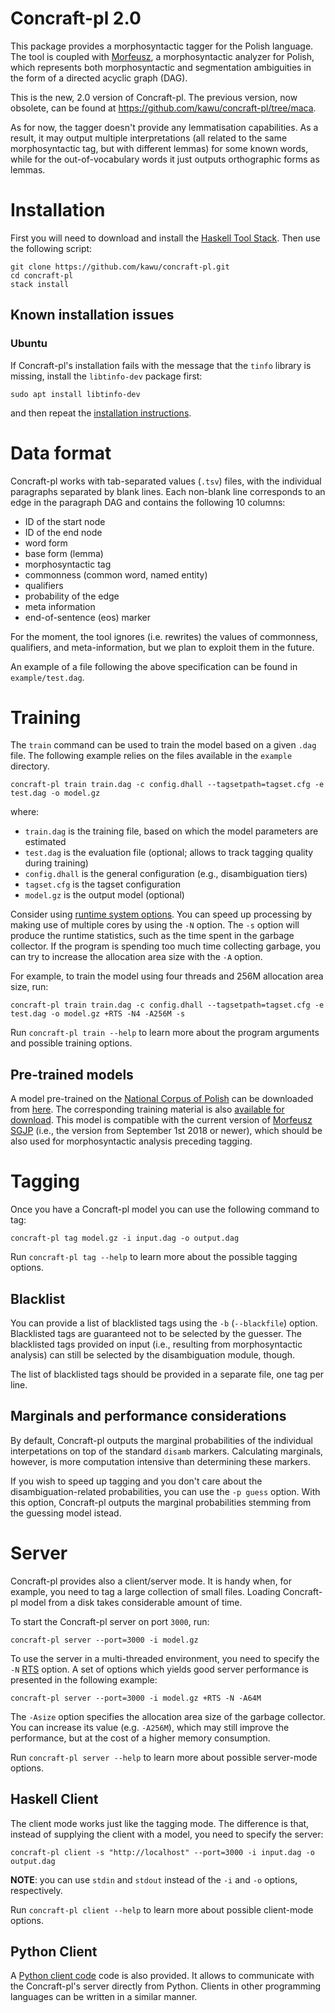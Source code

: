Concraft-pl 2.0
===============

This package provides a morphosyntactic tagger for the Polish language. The tool
is coupled with [Morfeusz][morfeusz], a morphosyntactic analyzer for Polish,
which represents both morphosyntactic and segmentation ambiguities in the form
of a directed acyclic graph (DAG).

This is the new, 2.0 version of Concraft-pl. The previous version, now obsolete,
can be found at https://github.com/kawu/concraft-pl/tree/maca.

As for now, the tagger doesn't provide any lemmatisation capabilities. As a
result, it may output multiple interpretations (all related to the same
morphosyntactic tag, but with different lemmas) for some known words, while for
the out-of-vocabulary words it just outputs orthographic forms as lemmas.

<!--
See the [homepage][homepage] if you wish to download a pre-trained
model for the Polish language.
-->


Installation
============

First you will need to download and install the [Haskell Tool Stack][stack].
Then use the following script:

    git clone https://github.com/kawu/concraft-pl.git
    cd concraft-pl
    stack install

Known installation issues
-------------------------

### Ubuntu

If Concraft-pl's installation fails with the message that the `tinfo` library
is missing, install the `libtinfo-dev` package first:

    sudo apt install libtinfo-dev

and then repeat the [installation instructions](#installation).
    

Data format
==============

Concraft-pl works with tab-separated values (`.tsv`) files, with the individual
paragraphs separated by blank lines. Each non-blank line corresponds to an edge
in the paragraph DAG and contains the following 10 columns:

  * ID of the start node
  * ID of the end node
  * word form
  * base form (lemma)
  * morphosyntactic tag
  * commonness (common word, named entity)
  * qualifiers
  * probability of the edge
  * meta information
  * end-of-sentence (eos) marker

For the moment, the tool ignores (i.e. rewrites) the values of commonness,
qualifiers, and meta-information, but we plan to exploit them in the future.

An example of a file following the above specification can be found in
`example/test.dag`.


Training
==========

The `train` command can be used to train the model based on a given `.dag` file.
The following example relies on the files available in the `example` directory.

    concraft-pl train train.dag -c config.dhall --tagsetpath=tagset.cfg -e test.dag -o model.gz
    
where:

  * `train.dag` is the training file, based on which the model parameters are estimated
  * `test.dag` is the evaluation file (optional; allows to track tagging quality during training)
  * `config.dhall` is the general configuration (e.g., disambiguation tiers)
  * `tagset.cfg` is the tagset configuration
  * `model.gz` is the output model (optional)

Consider using [runtime system options][ghc-rts].  You can speed up processing
by making use of multiple cores by using the `-N` option.  The `-s` option will
produce the runtime statistics, such as the time spent in the garbage collector.
If the program is spending too much time collecting garbage, you can try to
increase the allocation area size with the `-A` option.
<!--If you have a big dataset and it doesn't fit in the computer memory, use the
`-\-disk` flag.-->
For example, to train the model using four threads and 256M allocation area
size, run:


    concraft-pl train train.dag -c config.dhall --tagsetpath=tagset.cfg -e test.dag -o model.gz +RTS -N4 -A256M -s

Run `concraft-pl train --help` to learn more about the program arguments and
possible training options.

<!--
Finally, you may consider pruning the resultant model in order to reduce its size.
Features with values close to 0 (in log-domain) have little effect on the modeled
probability and, therefore, it should be safe to discard them.

    concraft-pl prune -t 0.05 input-model.gz pruned-model.gz
-->

Pre-trained models
------------------

A model pre-trained on the [National Corpus of Polish][nkjp] can be downloaded
from [here][ncp-pre-model]. The corresponding training material is also
[available for download][ncp-pre-train]. This model is compatible with the
current version of [Morfeusz SGJP][morfeusz] (i.e., the version from September
1st 2018 or newer), which should be also used for morphosyntactic analysis
preceding tagging.


Tagging
=======

Once you have a Concraft-pl model you can use the following command to tag:

    concraft-pl tag model.gz -i input.dag -o output.dag

<!--
With the `-\-marginals` option enabled, Concraft-pl will output marginal probabilities
corresponding to individual tags (determined on the basis of the disambiguation model)
instead of `disamb` markers.
-->

Run `concraft-pl tag --help` to learn more about the possible tagging options.

Blacklist
---------

You can provide a list of blacklisted tags using the `-b` (`--blackfile`)
option.  Blacklisted tags are guaranteed not to be selected by the guesser.
The blacklisted tags provided on input (i.e., resulting from morphosyntactic
analysis) can still be selected by the disambiguation module, though.

The list of blacklisted tags should be provided in a separate file, one tag per
line.

Marginals and performance considerations
----------------------------------------

By default, Concraft-pl outputs the marginal probabilities of the individual
interpetations on top of the standard `disamb` markers.  Calculating marginals,
however, is more computation intensive than determining these markers.

If you wish to speed up tagging and you don't care about the
disambiguation-related probabilities, you can use the `-p guess` option.  With
this option, Concraft-pl outputs the marginal probabilities stemming from the
guessing model istead.


Server
======

Concraft-pl provides also a client/server mode.  It is handy when, for example,
you need to tag a large collection of small files.  Loading Concraft-pl model
from a disk takes considerable amount of time.

To start the Concraft-pl server on port `3000`, run:

    concraft-pl server --port=3000 -i model.gz

To use the server in a multi-threaded environment, you need to specify the `-N`
[RTS][ghc-rts] option. A set of options which yields good server performance is
presented in the following example:

    concraft-pl server --port=3000 -i model.gz +RTS -N -A64M
<!--
    # NOTE: adding the options `-qg1 -I0` may be good, but it only showed
    # improvements when using smaller allocation area size.
    concraft-pl server -\-port=3000 -i model.gz +RTS -N -A4M -qg1 -I0
-->

The `-Asize` option specifies the allocation area size of the garbage collector.
You can increase its value (e.g. `-A256M`), which may still improve the
performance, but at the cost of a higher memory consumption.

Run `concraft-pl server --help` to learn more about possible server-mode options.

Haskell Client
--------------

The client mode works just like the tagging mode. The difference is that,
instead of supplying the client with a model, you need to specify the server:

    concraft-pl client -s "http://localhost" --port=3000 -i input.dag -o output.dag
    
<!--
**NOTE**: the client has been designed so as to be run on short data files.
Ideally, the `input.dag` file should contain only one paragraph.
-->

**NOTE**: you can use `stdin` and `stdout` instead of the `-i` and `-o`
options, respectively.

Run `concraft-pl client --help` to learn more about possible client-mode options.

Python Client
-------------

A [Python client code][python-client] code is also provided. It allows to
communicate with the Concraft-pl's server directly from Python.  Clients in
other programming languages can be written in a similar manner.


<!--
Tagging analysed data
=====================

In some situations you might want to feed Concraft-pl with a previously
analysed data.  Perhaps your Maca instance is installed on a different
machine, or maybe you want to use Concraft-pl with a custom
preprocessing pipeline.

If you want to use a preprocessing pipeline significantly different from
the standard one (Maca), you should first train your own Concraft model.
To train the model on analysed data use the `-\-noana` training flag.

Use the same `-\-noana` flag when you want to tag analysed data.
Input format should be the same as the output format.
This option is currently not supported in the client/server mode.

*Remember to use the same preprocessing pipeline (segmentation + analysis) for both
training and disambiguation.  Inconsistencies between training material and input
data may severely harm the quality of disambiguation.*
-->


[stack]: http://docs.haskellstack.org "Haskell Tool Stack"
[homepage]: http://zil.ipipan.waw.pl/Concraft "Homepage"
[concraft]: https://github.com/kawu/concraft "Concraft"
[hackage-repo]: http://hackage.haskell.org/package/concraft-pl "Concraft-pl Hackage repository"
[maca]: http://nlp.pwr.wroc.pl/redmine/projects/libpltagger/wiki "Maca"
[maca-install]: http://nlp.pwr.wroc.pl/redmine/projects/libpltagger/wiki#Download-and-install-MACA "Maca installation guide"
[corpus2]: http://nlp.pwr.wroc.pl/redmine/projects/corpus2/wiki "Corpus2"
[ghc]: http://www.haskell.org/ghc "Glasgow Haskell Compiler"
[ghc-rts]: http://www.haskell.org/ghc/docs/latest/html/users_guide/runtime-control.html "GHC runtime system options"
[cabal]: http://www.haskell.org/cabal "Cabal"
[haskell-platform]: http://www.haskell.org/platform "Haskell Platform"
[nkjp]: http://nkjp.pl/index.php?page=0&lang=1 "NKJP"
[morfeusz]: http://sgjp.pl/morfeusz/index.html "Morfeusz"
[ncp-pre-model]: https://user.phil.hhu.de/~waszczuk/concraft/model-04-09-2018.gz "NCP model"
[ncp-pre-train]: https://user.phil.hhu.de/~waszczuk/concraft/train.zip "NCP training data"
[python-client]: https://github.com/kawu/concraft-pl/tree/master/bindings/python "Python client"
